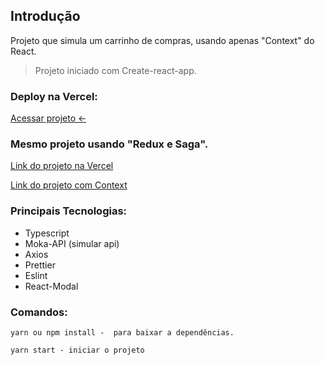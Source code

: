 ## Introdução

Projeto que simula um carrinho de compras, usando apenas "Context" do React. 

> Projeto iniciado com Create-react-app.

### Deploy na Vercel: 

[Acessar projeto <-](https://cart-with-context-api.vercel.app/)


### Mesmo projeto usando "Redux e Saga".

[Link do projeto na Vercel](https://vianuvem-teste.vercel.app/)

[Link do projeto com Context](https://github.com/GabrielBritoAlmeida/vianuvem-teste)


### Principais Tecnologias:

- Typescript
- Moka-API (simular api)
- Axios
- Prettier
- Eslint
- React-Modal

### Comandos:

```tsx
yarn ou npm install -  para baixar a dependências. 
```

```tsx
yarn start - iniciar o projeto
```